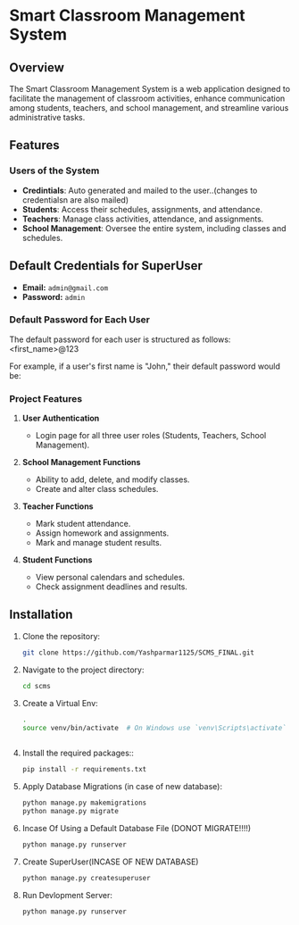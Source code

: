 # Smart Classroom Management System

## Overview
The Smart Classroom Management System is a web application designed to facilitate the management of classroom activities, enhance communication among students, teachers, and school management, and streamline various administrative tasks.

## Features

### Users of the System
- **Credintials**: Auto generated and mailed to the user..(changes to credentialsn are also mailed)
- **Students**: Access their schedules, assignments, and attendance.
- **Teachers**: Manage class activities, attendance, and assignments.
- **School Management**: Oversee the entire system, including classes and schedules.

## Default Credentials for SuperUser

- **Email:** `admin@gmail.com`
- **Password:** `admin`

### Default Password for Each User

The default password for each user is structured as follows:
<first_name>@123

For example, if a user's first name is "John," their default password would be:





### Project Features
1. **User Authentication**
   - Login page for all three user roles (Students, Teachers, School Management).

2. **School Management Functions**
   - Ability to add, delete, and modify classes.
   - Create and alter class schedules.

3. **Teacher Functions**
   - Mark student attendance.
   - Assign homework and assignments.
   - Mark and manage student results.

4. **Student Functions**
   - View personal calendars and schedules.
   - Check assignment deadlines and results.

## Installation

1. Clone the repository:
   ```bash
   git clone https://github.com/Yashparmar1125/SCMS_FINAL.git
   
2. Navigate to the project directory:
   ```bash
   cd scms

3. Create a Virtual Env:
   ```bash
   .
   source venv/bin/activate  # On Windows use `venv\Scripts\activate`
 
4. Install the required packages::
   ```bash
   pip install -r requirements.txt

5. Apply Database Migrations (in case of new database):
   ```bash
   python manage.py makemigrations
   python manage.py migrate
   
6. Incase Of Using a Default Database File (DONOT MIGRATE!!!!)
   ```bash
   python manage.py runserver
   
8. Create SuperUser(INCASE OF NEW DATABASE)
   ```bash
   python manage.py createsuperuser

7. Run Devlopment Server:
   ```bash
   python manage.py runserver
   




